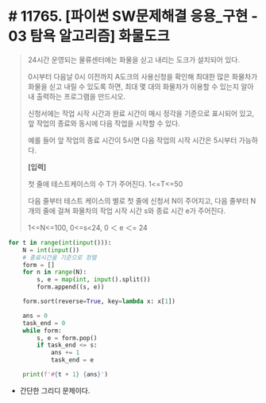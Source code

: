 # # 11765. [파이썬 SW문제해결 응용_구현 - 03 탐욕 알고리즘] 화물도크

> 24시간 운영되는 물류센터에는 화물을 싣고 내리는 도크가 설치되어 있다.
>
> 0시부터 다음날 0시 이전까지 A도크의 사용신청을 확인해 최대한 많은 화물차가 화물을 싣고 내릴 수 있도록 하면, 최대 몇 대의 화물차가 이용할 수 있는지 알아내 출력하는 프로그램을 만드시오.
>
> 신청서에는 작업 시작 시간과 완료 시간이 매시 정각을 기준으로 표시되어 있고, 앞 작업의 종료와 동시에 다음 작업을 시작할 수 있다.
>
> 예를 들어 앞 작업의 종료 시간이 5시면 다음 작업의 시작 시간은 5시부터 가능하다.
>
> 
> **[입력]**
>
> 첫 줄에 테스트케이스의 수 T가 주어진다. 1<=T<=50
>
> 다음 줄부터 테스트 케이스의 별로 첫 줄에 신청서 N이 주어지고, 다음 줄부터 N개의 줄에 걸쳐 화물차의 작업 시작 시간 s와 종료 시간 e가 주어진다.
>
> 1<=N<=100, 0<=s<24, 0 ＜ e ＜= 24 

```python
for t in range(int(input())):
    N = int(input())
    # 종료시간을 기준으로 정렬
    form = []
    for n in range(N):
        s, e = map(int, input().split())
        form.append((s, e))

    form.sort(reverse=True, key=lambda x: x[1])

    ans = 0
    task_end = 0
    while form:
        s, e = form.pop()
        if task_end <= s:
            ans += 1
            task_end = e

    print(f'#{t + 1} {ans}')
```

- 간단한 그리디 문제이다.